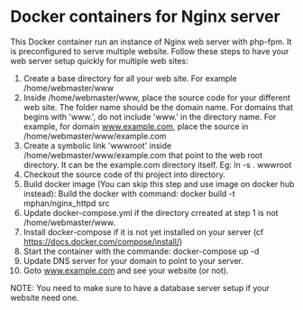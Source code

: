 Docker containers for Nginx server
======================================================

This Docker container run an instance of Nginx web server with php-fpm. It is preconfigured to serve multiple website. Follow these steps to have your web server setup quickly for multiple web sites:

1. Create a base directory for all your web site. For example /home/webmaster/www
2. Inside /home/webmaster/www, place the source code for your different web site. The folder name should be the domain name. For domains that begins with 'www.', do not include 'www.' in the directory name. For example, for domain www.example.com, place the source in /home/webmaster/www/example.com
3. Create a symbolic link 'wwwroot' inside /home/webmaster/www/example.com that point to the web root directory. It can be the example.com directory itself. Eg: ln -s . wwwroot
4. Checkout the source code of thi project into <nginx-docker-src> directory.
5. Build docker image (You can skip this step and use image on docker hub instead): Build the docker with command: docker build -t mphan/nginx_httpd src
5. Update docker-compose.yml if the directory crreated at step 1 is not /home/webmaster/www.
6. Install docker-compose if it is not yet installed on your server (cf https://docs.docker.com/compose/install/)
7. Start the container with the commande:  docker-compose up -d
8. Update DNS server for your domain to point to your server.
9. Goto www.example.com and see your website (or not).

NOTE: You need to make sure to have a database server setup if your website need one.

